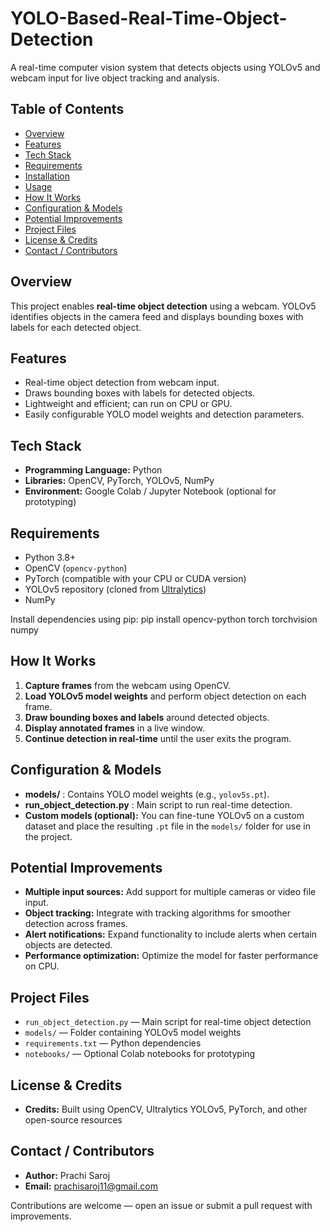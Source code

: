 # YOLO-Based-Real-Time-Object-Detection
A real-time computer vision system that detects objects using YOLOv5 and webcam input for live object tracking and analysis.

## Table of Contents

- [Overview](#overview)
- [Features](#features)
- [Tech Stack](#tech-stack)
- [Requirements](#requirements)
- [Installation](#installation)
- [Usage](#usage)
- [How It Works](#how-it-works)
- [Configuration & Models](#configuration--models)
- [Potential Improvements](#potential-improvements)
- [Project Files](#project-files)
- [License & Credits](#license--credits)
- [Contact / Contributors](#contact--contributors)

## Overview

This project enables **real-time object detection** using a webcam. YOLOv5 identifies objects in the camera feed and displays bounding boxes with labels for each detected object.

## Features

- Real-time object detection from webcam input.  
- Draws bounding boxes with labels for detected objects.  
- Lightweight and efficient; can run on CPU or GPU.  
- Easily configurable YOLO model weights and detection parameters.

## Tech Stack

- **Programming Language:** Python  
- **Libraries:** OpenCV, PyTorch, YOLOv5, NumPy  
- **Environment:** Google Colab / Jupyter Notebook (optional for prototyping)  

## Requirements

- Python 3.8+  
- OpenCV (`opencv-python`)  
- PyTorch (compatible with your CPU or CUDA version)  
- YOLOv5 repository (cloned from [Ultralytics](https://github.com/ultralytics/yolov5))  
- NumPy  

Install dependencies using pip:
pip install opencv-python torch torchvision numpy

## How It Works

1. **Capture frames** from the webcam using OpenCV.  
2. **Load YOLOv5 model weights** and perform object detection on each frame.  
3. **Draw bounding boxes and labels** around detected objects.  
4. **Display annotated frames** in a live window.  
5. **Continue detection in real-time** until the user exits the program.

## Configuration & Models

- **models/** : Contains YOLO model weights (e.g., `yolov5s.pt`).  
- **run_object_detection.py** : Main script to run real-time detection.  
- **Custom models (optional):** You can fine-tune YOLOv5 on a custom dataset and place the resulting `.pt` file in the `models/` folder for use in the project.

## Potential Improvements

- **Multiple input sources:** Add support for multiple cameras or video file input.  
- **Object tracking:** Integrate with tracking algorithms for smoother detection across frames.  
- **Alert notifications:** Expand functionality to include alerts when certain objects are detected.  
- **Performance optimization:** Optimize the model for faster performance on CPU.

## Project Files

- `run_object_detection.py` — Main script for real-time object detection  
- `models/` — Folder containing YOLOv5 model weights  
- `requirements.txt` — Python dependencies  
- `notebooks/` — Optional Colab notebooks for prototyping  

## License & Credits  

- **Credits:** Built using OpenCV, Ultralytics YOLOv5, PyTorch, and other open-source resources

## Contact / Contributors

- **Author:** Prachi Saroj  
- **Email:** prachisaroj11@gmail.com  

Contributions are welcome — open an issue or submit a pull request with improvements.



